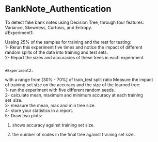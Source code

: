 # BankNote_Authentication
To detect fake bank notes using Decision Tree, through four features: Variance, Skewness, Curtosis, and Entropy.                                                                                                                                                                                                                                                                                                                                                                                                                
#Experiment1:

Useing 25% of the samples for training and the rest for testing:                                                                                                            
1- Rerun this experiment five times and notice the impact of different random splits of the data into training and test sets.                                               
2- Report the sizes and accuracies of these trees in each experiment.                                                                                                       

                                                                                                                                                                                                                                                                                                                                                   #Experiment2:                                                                                                                                                           

with a range from [30% - 70%] of train_test split ratio Measure the impact of
training set size on the accuracy and the size of the learned tree:                                                                                                        
1- run the experiment with five different random seeds.                                                                                                                     
2- calculate mean, maximum and minimum accuracy at each training set_size.                                                                                                  
3- measure the mean, max and min tree size.                                                                                                                                 
4- store your statistics in a report.                                                                                                                                           
5- Draw two plots:                                                                                                                                                          
1) shows accuracy against training set size.

2) the number of nodes in the final tree against training set size.
